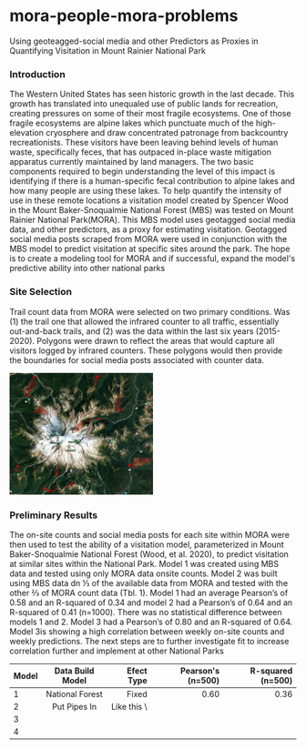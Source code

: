 # mora-people-mora-problems
Using geoteagged-social media and other Predictors as Proxies in Quantifying Visitation in Mount Rainier National Park 

### Introduction

The Western United States has seen historic growth in the last decade. This growth has translated into unequaled use of public lands for recreation, creating pressures on some of their most fragile ecosystems. One of those fragile ecosystems are alpine lakes which punctuate much of the high-elevation cryosphere and draw concentrated patronage from backcountry recreationists. These visitors have been leaving behind levels of human waste, specifically feces, that has outpaced in-place waste mitigation apparatus currently maintained by land managers. The two basic components required to begin understanding the level of this impact is identifying if there is a human-specific fecal contribution to alpine lakes and how many people are using these lakes. To help quantify the intensity of use in these remote locations a visitation model created by Spencer Wood in the Mount Baker-Snoqualmie National Forest (MBS) was tested on Mount Rainier National Park(MORA). This MBS model uses geotagged social media data, and other predictors, as a proxy for estimating visitation. Geotagged social media posts scraped from MORA were used in conjunction with the MBS model to predict visitation at specific sites around the park. The hope is to create a modeling tool for MORA and if successful, expand the model's predictive ability into other national parks

### Site Selection

Trail count data from MORA were selected on two primary conditions. Was (1) the trail one that allowed the infrared counter to all traffic, essentially out-and-back trails, and (2) was the data within the last six years (2015-2020). Polygons were drawn to reflect the areas that would capture all visitors logged by infrared counters. These polygons would then provide the boundaries for social media posts associated with counter data.

<img src="docs/sites.png" width=50% height=50%>

### Preliminary Results

The on-site counts and social media posts for each site within MORA were then used to test the ability of a visitation model, parameterized in Mount Baker-Snoqualmie National Forest (Wood, et al. 2020), to predict visitation at similar sites within the National Park. Model 1 was created using MBS data and tested using only MORA data onsite counts. Model 2 was built using MBS data dn ⅓ of the available data from MORA and tested with the other ⅔ of MORA count data (Tbl. 1). Model 1 had an average Pearson’s of 0.58 and an R-squared of 0.34 and model 2  had a Pearson’s of 0.64 and an R-squared of 0.41 (n=1000). There was no statistical difference between models 1 and 2. Model 3 had a Pearson’s of 0.80 and an R-squared of 0.64. Model 3is showing a high correlation between weekly on-site counts and weekly predictions. The next steps are to further investigate fit to increase correlation further and implement at other National Parks 

| Model          | Data Build Model    | Efect Type    | Pearson's (n=500) | R-squared (n=500)|
| :------------- | :----------:        | -----------:  | -----------:      | -----------:     |
| 1              |National Forest      | Fixed         | 0.60              | 0.36             |
| 2              | Put Pipes In        | Like this \   |                   |                  |
| 3  |                                      
| 4  | 

